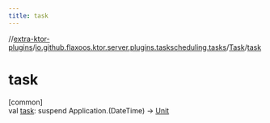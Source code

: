 ```yaml
---
title: task
---
```

//[extra-ktor-plugins](../../../index.md)/[io.github.flaxoos.ktor.server.plugins.taskscheduling.tasks](../index.md)/[Task](index.md)/[task](task.md)



# task



[common]\
val [task](task.md): suspend Application.(DateTime) -&gt; [Unit](https://kotlinlang.org/api/latest/jvm/stdlib/kotlin/-unit/index.md)




